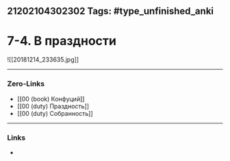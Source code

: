 21202104302302
Tags: #type_unfinished_anki 
---
# 7-4. В праздности

![[20181214_233635.jpg]]

---
### Zero-Links
- [[00 (book) Конфуций]]
- [[00 (duty) Праздность]]
- [[00 (duty) Собранность]]
---
### Links
-
